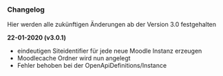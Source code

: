 ### Changelog
Hier werden alle zukünftigen Änderungen ab der Version 3.0 festgehalten

**22-01-2020 (v3.0.1)**
+ eindeutigen Siteidentifier für jede neue Moodle Instanz erzeugen
+ Moodlecache Ordner wird nun angelegt
+ Fehler behoben bei der OpenApiDefinitions/Instance
